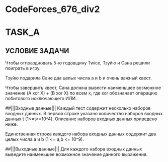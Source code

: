 # CodeForces_676_div2
# TASK_A
## УСЛОВИЕ ЗАДАЧИ

Чтобы отпраздновать 5-ю годовщину Twice, Тзуйю и Сана решили поиграть в игру.

Тзуйю подарила Сане два целых числа a и b и очень важный квест.

Чтобы завершить квест, Сана должна вывести
наименьшее возможное значение (A xor X) + (B xor X) по всем x,
где xor обозначает операцию побитового исключающего ИЛИ.

##|||Входные данные|||
Каждый тест содержит несколько наборов входных данных.
В первой строке указано количество наборов входных данных t (1<=t<=10^4).
Описание наборов входных данных приведено ниже.

Единственная строка каждого набора входных данных
содержит два целых числа a и b (1 <= a,b <= 10^9).

##|||Выходные данные|||
Для каждого набора входных данных выведите наименьшее возможное значение данного выражения.
